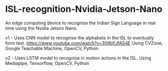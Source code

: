 # ISL-recognition-Nvidia-Jetson-Nano

An edge computing device to recognise the Indian Sign Language in real time using the Nvidia Jetson Nano.

v1 - Uses CNN model to recognise the alphabets in the ISL to eventually form text.
      https://www.youtube.com/watch?v=309bYJfAS4E
      Using CVZone, Google Teachable Machine, OpenCV, Python

v2 - Uses LSTM model to recognise in motion actions in the ISL.
      Using Mediapipe, Tensorflow, OpenCV, Python
